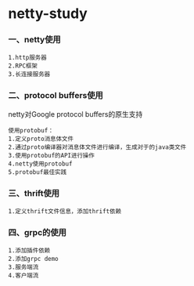 # netty-study

### 一、netty使用

    1.http服务器
    2.RPC框架
    3.长连接服务器


### 二、protocol buffers使用

netty对Google protocol buffers的原生支持

    使用protobuf：
    1.定义proto消息体文件
    2.通过proto编译器对消息体文件进行编译，生成对于的java类文件
    3.使用protobuf的API进行操作
    4.netty使用protobuf
    5.protobuf最佳实践

### 三、thrift使用
    1.定义thrift文件信息，添加thrift依赖
    
### 四、grpc的使用
    1.添加插件依赖
    2.添加grpc demo
    3.服务端流
    4.客户端流